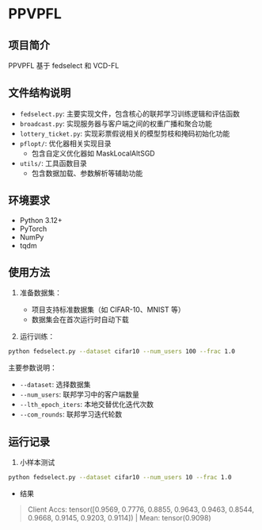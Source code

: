 # PPVPFL


## 项目简介

PPVPFL 基于 fedselect 和 VCD-FL

## 文件结构说明

- `fedselect.py`: 主要实现文件，包含核心的联邦学习训练逻辑和评估函数
- `broadcast.py`: 实现服务器与客户端之间的权重广播和聚合功能
- `lottery_ticket.py`: 实现彩票假说相关的模型剪枝和掩码初始化功能
- `pflopt/`: 优化器相关实现目录
  - 包含自定义优化器如 MaskLocalAltSGD
- `utils/`: 工具函数目录
  - 包含数据加载、参数解析等辅助功能

## 环境要求

- Python 3.12+
- PyTorch
- NumPy
- tqdm


## 使用方法

1. 准备数据集：
   - 项目支持标准数据集（如 CIFAR-10、MNIST 等）
   - 数据集会在首次运行时自动下载

2. 运行训练：
```bash
python fedselect.py --dataset cifar10 --num_users 100 --frac 1.0
```

主要参数说明：
- `--dataset`: 选择数据集
- `--num_users`: 联邦学习中的客户端数量
- `--lth_epoch_iters`: 本地交替优化迭代次数
- `--com_rounds`: 联邦学习迭代轮数


## 运行记录

1. 小样本测试

```bash
python fedselect.py --dataset cifar10 --num_users 10 --frac 1.0
```

- 结果
> Client Accs:  tensor([0.9569, 0.7776, 0.8855, 0.9643, 0.9463, 0.8544, 0.9668, 0.9145, 0.9203, 0.9114])  | Mean:  tensor(0.9098)


